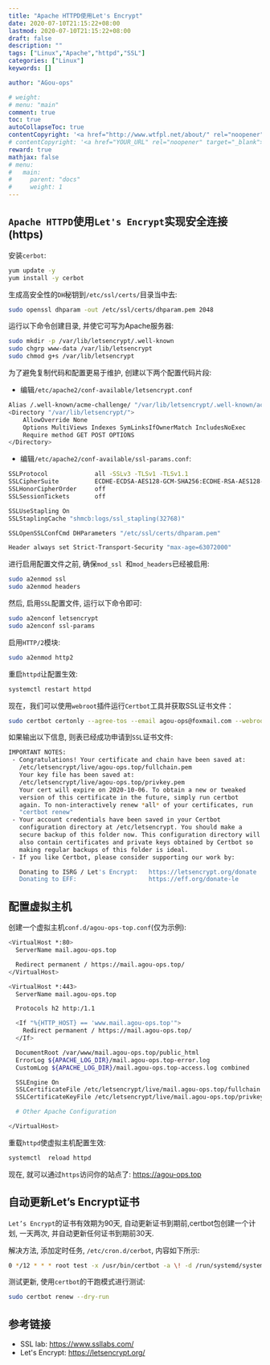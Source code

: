 ```yaml
---
title: "Apache HTTPD使用Let's Encrypt"
date: 2020-07-10T21:15:22+08:00
lastmod: 2020-07-10T21:15:22+08:00
draft: false
description: ""
tags: ["Linux","Apache","httpd","SSL"]
categories: ["Linux"]
keywords: []

author: "AGou-ops"

# weight:
# menu: "main"
comment: true
toc: true
autoCollapseToc: true
contentCopyright: '<a href="http://www.wtfpl.net/about/" rel="noopener" target="_blank">WTFPL v2</a>'
# contentCopyright: '<a href="YOUR_URL" rel="noopener" target="_blank">See origin</a>'
reward: true
mathjax: false
# menu:
#   main:
#     parent: "docs"
#     weight: 1
---
```


## `Apache HTTPD`使用`Let's Encrypt`实现安全连接(https)


安装`cerbot`:

```bash
yum update -y 
yum install -y cerbot
```

生成高安全性的`DH`秘钥到`/etc/ssl/certs/`目录当中去:

<!--more-->

```bash
sudo openssl dhparam -out /etc/ssl/certs/dhparam.pem 2048
```

运行以下命令创建目录, 并使它可写为Apache服务器:

```bash
sudo mkdir -p /var/lib/letsencrypt/.well-known
sudo chgrp www-data /var/lib/letsencrypt
sudo chmod g+s /var/lib/letsencrypt
```

为了避免复制代码和配置更易于维护, 创建以下两个配置代码片段:

* 编辑`/etc/apache2/conf-available/letsencrypt.conf`
```bash
Alias /.well-known/acme-challenge/ "/var/lib/letsencrypt/.well-known/acme-challenge/"
<Directory "/var/lib/letsencrypt/">
    AllowOverride None
    Options MultiViews Indexes SymLinksIfOwnerMatch IncludesNoExec
    Require method GET POST OPTIONS
</Directory>
```

* 编辑`/etc/apache2/conf-available/ssl-params.conf`:

```bash
SSLProtocol             all -SSLv3 -TLSv1 -TLSv1.1
SSLCipherSuite          ECDHE-ECDSA-AES128-GCM-SHA256:ECDHE-RSA-AES128-GCM-SHA256:ECDHE-ECDSA-AES256-GCM-SHA384:ECDHE-RSA-AES256-GCM-SHA384:ECDHE-ECDSA-CHACHA20-POLY1305:ECDHE-RSA-CHACHA20-POLY1305:DHE-RSA-AES128-GCM-SHA256:DHE-RSA-AES256-GCM-SHA384
SSLHonorCipherOrder     off
SSLSessionTickets       off

SSLUseStapling On
SSLStaplingCache "shmcb:logs/ssl_stapling(32768)"

SSLOpenSSLConfCmd DHParameters "/etc/ssl/certs/dhparam.pem" 

Header always set Strict-Transport-Security "max-age=63072000"

```

进行启用配置文件之前, 确保`mod_ssl `和`mod_headers`已经被启用:

```bash
sudo a2enmod ssl
sudo a2enmod headers
```

然后, 启用`SSL`配置文件, 运行以下命令即可:

```bash
sudo a2enconf letsencrypt
sudo a2enconf ssl-params
```

启用`HTTP/2`模块:

```bash
sudo a2enmod http2
```
重启`httpd`让配置生效:

```bash
systemctl restart httpd
```

现在，我们可以使用`webroot`插件运行`Certbot`工具并获取SSL证书文件：

```bash
sudo certbot certonly --agree-tos --email agou-ops@foxmail.com --webroot -w /var/lib/letsencrypt/ -d agou-ops.top -d www.agou-ops.top
```

如果输出以下信息, 则表已经成功申请到`SSL`证书文件:

```bash
IMPORTANT NOTES:
 - Congratulations! Your certificate and chain have been saved at:
   /etc/letsencrypt/live/agou-ops.top/fullchain.pem
   Your key file has been saved at:
   /etc/letsencrypt/live/agou-ops.top/privkey.pem
   Your cert will expire on 2020-10-06. To obtain a new or tweaked
   version of this certificate in the future, simply run certbot
   again. To non-interactively renew *all* of your certificates, run
   "certbot renew"
 - Your account credentials have been saved in your Certbot
   configuration directory at /etc/letsencrypt. You should make a
   secure backup of this folder now. This configuration directory will
   also contain certificates and private keys obtained by Certbot so
   making regular backups of this folder is ideal.
 - If you like Certbot, please consider supporting our work by:

   Donating to ISRG / Let's Encrypt:   https://letsencrypt.org/donate
   Donating to EFF:                    https://eff.org/donate-le
```

## 配置虚拟主机

创建一个虚拟主机`conf.d/agou-ops-top.conf`(仅为示例):

```bash
<VirtualHost *:80> 
  ServerName mail.agou-ops.top

  Redirect permanent / https://mail.agou-ops.top/
</VirtualHost>

<VirtualHost *:443>
  ServerName mail.agou-ops.top

  Protocols h2 http:/1.1

  <If "%{HTTP_HOST} == 'www.mail.agou-ops.top'">
    Redirect permanent / https://mail.agou-ops.top/
  </If>

  DocumentRoot /var/www/mail.agou-ops.top/public_html
  ErrorLog ${APACHE_LOG_DIR}/mail.agou-ops.top-error.log
  CustomLog ${APACHE_LOG_DIR}/mail.agou-ops.top-access.log combined

  SSLEngine On
  SSLCertificateFile /etc/letsencrypt/live/mail.agou-ops.top/fullchain.pem
  SSLCertificateKeyFile /etc/letsencrypt/live/mail.agou-ops.top/privkey.pem

  # Other Apache Configuration

</VirtualHost>

```

重载`httpd`使虚拟主机配置生效:

```bash
systemctl  reload httpd
```

现在, 就可以通过`https`访问你的站点了: https://agou-ops.top

## 自动更新Let’s Encrypt证书

`Let’s Encrypt`的证书有效期为90天, 自动更新证书到期前,certbot包创建一个计划, 一天两次, 并自动更新任何证书到期前30天.

解决方法, 添加定时任务, `/etc/cron.d/cerbot`, 内容如下所示:

```bash
0 */12 * * * root test -x /usr/bin/certbot -a \! -d /run/systemd/system && perl -e 'sleep int(rand(3600))' && certbot -q renew --renew-hook "systemctl reload apache2"
```

测试更新, 使用`certbot`的干跑模式进行测试:

```bash
sudo certbot renew --dry-run
```

## 参考链接

* SSL lab: https://www.ssllabs.com/
* Let's Encrypt: https://letsencrypt.org/

